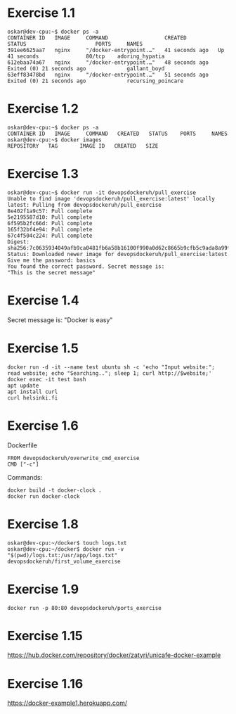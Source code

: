 # Exercise 1.1
```
oskar@dev-cpu:~$ docker ps -a
CONTAINER ID   IMAGE     COMMAND                  CREATED          STATUS                      PORTS     NAMES
391ee6625aa7   nginx     "/docker-entrypoint.…"   41 seconds ago   Up 41 seconds               80/tcp    adoring_hypatia
612ebaa74a67   nginx     "/docker-entrypoint.…"   48 seconds ago   Exited (0) 21 seconds ago             gallant_boyd
63eff83478bd   nginx     "/docker-entrypoint.…"   51 seconds ago   Exited (0) 21 seconds ago             recursing_poincare

```

# Exercise 1.2
```
oskar@dev-cpu:~$ docker ps -a
CONTAINER ID   IMAGE     COMMAND   CREATED   STATUS    PORTS     NAMES
oskar@dev-cpu:~$ docker images
REPOSITORY   TAG       IMAGE ID   CREATED   SIZE

```

# Exercise 1.3
```
oskar@dev-cpu:~$ docker run -it devopsdockeruh/pull_exercise
Unable to find image 'devopsdockeruh/pull_exercise:latest' locally
latest: Pulling from devopsdockeruh/pull_exercise
8e402f1a9c57: Pull complete 
5e2195587d10: Pull complete 
6f595b2fc66d: Pull complete 
165f32bf4e94: Pull complete 
67c4f504c224: Pull complete 
Digest: sha256:7c0635934049afb9ca0481fb6a58b16100f990a0d62c8665b9cfb5c9ada8a99f
Status: Downloaded newer image for devopsdockeruh/pull_exercise:latest
Give me the password: basics
You found the correct password. Secret message is:
"This is the secret message"

```
# Exercise 1.4
Secret message is:
"Docker is easy"

# Exercise 1.5
```
docker run -d -it --name test ubuntu sh -c 'echo "Input website:"; read website; echo "Searching.."; sleep 1; curl http://$website;'
docker exec -it test bash
apt update
apt install curl
curl helsinki.fi

```

# Exercise 1.6
Dockerfile
```
FROM devopsdockeruh/overwrite_cmd_exercise
CMD ["-c"]

```
Commands:
```
docker build -t docker-clock .
docker run docker-clock

```

# Exercise 1.8

```
oskar@dev-cpu:~/docker$ touch logs.txt
oskar@dev-cpu:~/docker$ docker run -v "$(pwd)/logs.txt:/usr/app/logs.txt" devopsdockeruh/first_volume_exercise 
```

# Exercise 1.9

```
docker run -p 80:80 devopsdockeruh/ports_exercise
```

# Exercise 1.15
https://hub.docker.com/repository/docker/zatyri/unicafe-docker-example


# Exercise 1.16
https://docker-example1.herokuapp.com/
